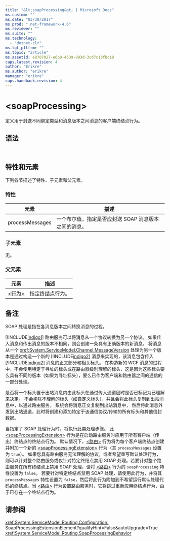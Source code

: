 ```yaml
---
title: "&lt;soapProcessing&gt; | Microsoft Docs"
ms.custom: ""
ms.date: "03/30/2017"
ms.prod: ".net-framework-4.6"
ms.reviewer: ""
ms.suite: ""
ms.technology: 
  - "dotnet-clr"
ms.tgt_pltfrm: ""
ms.topic: "article"
ms.assetid: e8707027-e6b8-4539-893d-3cd7c13fbc18
caps.latest.revision: 4
author: "Erikre"
ms.author: "erikre"
manager: "erikre"
caps.handback.revision: 4
---
```

# &lt;soapProcessing&gt;
定义用于封送不同绑定类型和消息版本之间消息的客户端终结点行为。  
  
## 语法  
  
```  
  
```  
  
## 特性和元素  
 下列各节描述了特性、子元素和父元素。  
  
### 特性  
  
|元素|描述|  
|--------|--------|  
|processMessages|一个布尔值，指定是否应封送 SOAP 消息版本之间的消息。|  
  
### 子元素  
 无。  
  
### 父元素  
  
|元素|描述|  
|--------|--------|  
|[\<行为\>](../../../../../docs/framework/configure-apps/file-schema/wcf/behavior-of-endpointbehaviors.md)|指定终结点行为。|  
  
## 备注  
 SOAP 处理是指在各消息版本之间转换消息的过程。  
  
 [!INCLUDE[indigo1](../../../../../includes/indigo1-md.md)] 路由服务可以将消息从一个协议转换为另一个协议。  如果传入消息和传出消息的版本不相同，则会创建一条具有正确版本的新消息。  将消息从一个 <xref:System.ServiceModel.Channel.MessageVersion> 处理为另一个版本是通过构造一个新的 [!INCLUDE[indigo2](../../../../../includes/indigo2-md.md)] 消息来实现的，该消息包含传入 [!INCLUDE[indigo2](../../../../../includes/indigo2-md.md)] 消息的正文部分和相关标头。  在构造新的 WCF 消息的过程中，不会使用特定于寻址的标头或在路由器级别理解的标头，这是因为这些标头要么具有不同的版本（如果为寻址标头），要么已作为客户端和路由器之间的通信的一部分处理。  
  
 是否将一个标头置于出站消息内由此标头在通过传入通道层时是否已标记为已理解来决定。  不会移除不理解的标头（如自定义标头），并且会将此标头复制到出站消息中，以通过路由服务。  系统会将消息正文复制到出站消息中，  然后将此消息外发到出站通道，此时将创建和添加特定于该通信协议\/传输的所有标头和其他信封数据。  
  
 当指定了 SOAP 处理行为时，将执行此类处理步骤。  此 [\<soapProcessingExtension\>](../../../../../docs/framework/configure-apps/file-schema/wcf/soapprocessing.md) 行为是在启动路由服务时应用于所有客户端（传出）终结点的终结点行为。  默认情况下，[\<路由\>](../../../../../docs/framework/configure-apps/file-schema/wcf/routing-of-servicebehavior.md) 行为将为每个客户端终结点创建并附加一个新的 [\<soapProcessingExtension\>](../../../../../docs/framework/configure-apps/file-schema/wcf/soapprocessing.md) 行为（其 `processMessages` 设置为 `true`）。  如果您具有路由服务无法理解的协议，或者希望重写默认处理行为，则可以针对整个路由服务或仅针对特定终结点禁用 SOAP 处理。若要针对整个路由服务在所有终结点上禁用 SOAP 处理，请将 [\<路由\>](../../../../../docs/framework/configure-apps/file-schema/wcf/routing-of-servicebehavior.md) 行为的 `soapProcessing` 特性设置为 `false`。  若要针对特定终结点禁用 SOAP 处理，请使用此行为，并将其 `processMessages` 特性设置为 `false`，然后将此行为附加到不希望运行默认处理代码的终结点。当 [\<路由\>](../../../../../docs/framework/configure-apps/file-schema/wcf/routing-of-servicebehavior.md) 行为设置路由服务时，它将跳过重新应用终结点行为，由于已存在一个终结点行为。  
  
## 请参阅  
 <xref:System.ServiceModel.Routing.Configuration.> SoapProcessingExtensionElement?qualifyHint=False&autoUpgrade=True   
 <xref:System.ServiceModel.Routing.SoapProcessingBehavior>